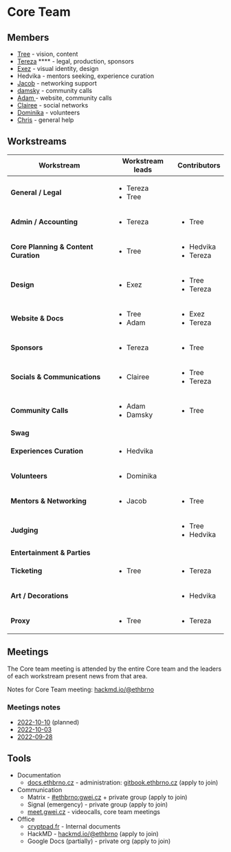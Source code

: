 # Core Team

## Members

* [Tree](https://twitter.com/treecz) - vision, content
* [Tereza](https://twitter.com/terkastarostova) **** -  legal, production, sponsors
* [Exez](https://twitter.com/OndraPulc) - visual identity, design
* Hedvika - mentors seeking, experience curation
* [Jacob](https://twitter.com/jacobjelen) - networking support
* [damsky](https://twitter.com/helloitsdamsky) - community calls
* [Adam ](https://twitter.com/vorcigernix)- website, community calls
* [Clairee](https://twitter.com/De\_luneClaire) - social networks
* [Dominika](https://twitter.com/DominikaV5) - volunteers
* [Chris](https://twitter.com/chrishobcroft) - general help

## Workstreams

| Workstream                           | Workstream leads                      | Contributors                             |
| ------------------------------------ | ------------------------------------- | ---------------------------------------- |
| **General / Legal**                  | <ul><li>Tereza</li><li>Tree</li></ul> |                                          |
| **Admin / Accounting**               | <ul><li>Tereza</li></ul>              | <ul><li>Tree</li></ul>                   |
| **Core Planning & Content Curation** | <ul><li>Tree</li></ul>                | <ul><li>Hedvika</li><li>Tereza</li></ul> |
| **Design**                           | <ul><li>Exez</li></ul>                | <ul><li>Tree</li><li>Tereza</li></ul>    |
| **Website & Docs**                   | <ul><li>Tree</li><li>Adam</li></ul>   | <ul><li>Exez</li><li>Tereza</li></ul>    |
| **Sponsors**                         | <ul><li>Tereza</li></ul>              | <ul><li>Tree</li></ul>                   |
| **Socials & Communications**         | <ul><li>Clairee</li></ul>             | <ul><li>Tree</li><li>Tereza</li></ul>    |
| **Community Calls**                  | <ul><li>Adam</li><li>Damsky</li></ul> | <ul><li>Tree</li></ul>                   |
| **Swag**                             |                                       |                                          |
| **Experiences Curation**             | <ul><li>Hedvika</li></ul>             |                                          |
| **Volunteers**                       | <ul><li>Dominika</li></ul>            |                                          |
| **Mentors & Networking**             | <ul><li>Jacob</li></ul>               | <ul><li>Tree</li></ul>                   |
| **Judging**                          |                                       | <ul><li>Tree</li><li>Hedvika</li></ul>   |
| **Entertainment & Parties**          |                                       |                                          |
| **Ticketing**                        | <ul><li>Tree</li></ul>                | <ul><li>Tereza</li></ul>                 |
| **Art / Decorations**                |                                       | <ul><li>Hedvika</li></ul>                |
| **Proxy**                            | <ul><li>Tree</li></ul>                | <ul><li>Tereza</li></ul>                 |

## Meetings

The Core team meeting is attended by the entire Core team and the leaders of each workstream present news from that area.

Notes for Core Team meeting: [hackmd.io/@ethbrno](https://hackmd.io/@ethbrno)

### Meetings notes

* [2022-10-10](https://hackmd.io/@ETHBrno/BJt1aitfj) (planned)
* [2022-10-03](https://hackmd.io/@ETHBrno/BJcXxO4Gi)
* [2022-09-28](https://hackmd.io/@ETHBrno/ryS9kJnZo)&#x20;

## Tools

* Documentation
  * [docs.ethbrno.cz](https://docs.ethbrno.cz/) - administration: [gitbook.ethbrno.cz](https://gitbook.ethbrno.cz/) (apply to join)
* Communication
  * Matrix - [#ethbrno:gwei.cz](https://matrix.to/#/#ethbrno:gwei.cz) + private group (apply to join)
  * Signal (emergency) - private group (apply to join)
  * [meet.gwei.cz](https://meet.gwei.cz/) - videocalls, core team meetings
* Office
  * [cryptpad.fr](https://cryptpad.fr/) - Internal documents
  * HackMD - [hackmd.io/@ethbrno](https://hackmd.io/@ethbrno) (apply to join)
  * Google Docs (partially) - private org (apply to join)
